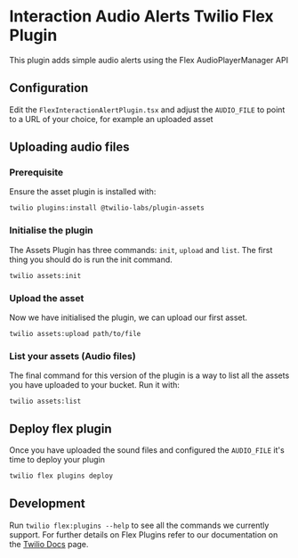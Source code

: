 # Interaction Audio Alerts Twilio Flex Plugin

This plugin adds simple audio alerts using the Flex AudioPlayerManager API

## Configuration
Edit the `FlexInteractionAlertPlugin.tsx` and adjust the `AUDIO_FILE` to point to a URL of your choice, for example an uploaded asset


## Uploading audio files

### Prerequisite
Ensure the asset plugin is installed with:
```
twilio plugins:install @twilio-labs/plugin-assets
```

### Initialise the plugin
The Assets Plugin has three commands: `init`, `upload` and `list`. The first thing you should do is run the init command.
```
twilio assets:init
```

### Upload the asset
Now we have initialised the plugin, we can upload our first asset.

`twilio assets:upload path/to/file`

### List your assets (Audio files)
The final command for this version of the plugin is a way to list all the assets you have uploaded to your bucket. Run it with:

`twilio assets:list`


## Deploy flex plugin
Once you have uploaded the sound files and configured the `AUDIO_FILE` it's time to deploy your plugin

```bash
twilio flex plugins deploy
```

## Development

Run `twilio flex:plugins --help` to see all the commands we currently support. For further details on Flex Plugins refer to our documentation on the [Twilio Docs](https://www.twilio.com/docs/flex/developer/plugins/cli) page.

